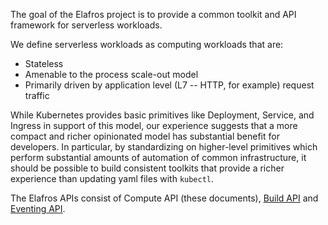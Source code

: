 The goal of the Elafros project is to provide a common toolkit and API
framework for serverless workloads.

We define serverless workloads as computing workloads that are:

* Stateless
* Amenable to the process scale-out model
* Primarily driven by application level (L7 -- HTTP, for example)
  request traffic

While Kubernetes provides basic primitives like Deployment, Service,
and Ingress in support of this model, our experience suggests that a
more compact and richer opinionated model has substantial benefit for
developers. In particular, by standardizing on higher-level primitives
which perform substantial amounts of automation of common
infrastructure, it should be possible to build consistent toolkits
that provide a richer experience than updating yaml files with
`kubectl`.

The Elafros APIs consist of Compute API (these documents),
[Build API](https://github.com/elafros/build) and
[Eventing API](https://github.com/elafros/eventing).
